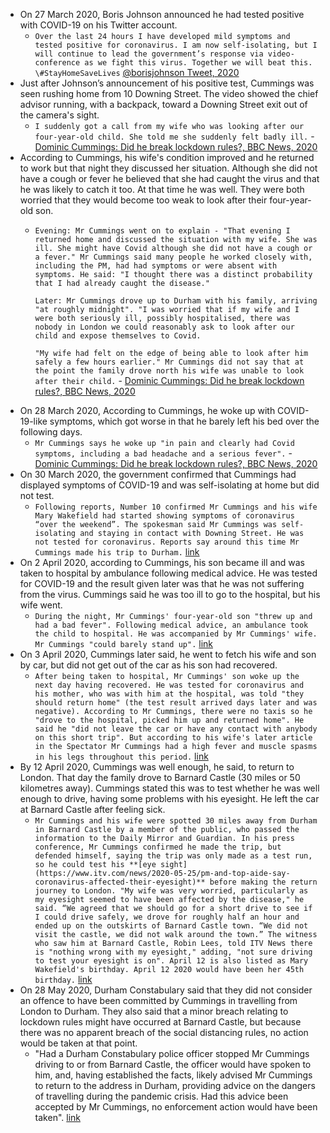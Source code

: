- On 27 March 2020, Boris Johnson announced he had tested positive with COVID-19 on his Twitter account.
    - `Over the last 24 hours I have developed mild symptoms and tested positive for coronavirus. I am now self-isolating, but I will continue to lead the government’s response via video-conference as we fight this virus. Together we will beat this. \#StayHomeSaveLives` [@borisjohnson Tweet, 2020](https://x.com/BorisJohnson/status/1243496858095411200)
- Just after Johnson’s announcement of his positive test, Cummings was seen rushing home from 10 Downing Street. The video showed the chief advisor running, with a backpack, toward a Downing Street exit out of the camera's sight.
    - `I suddenly got a call from my wife who was looking after our four-year-old child. She told me she suddenly felt badly ill.` - [Dominic Cummings: Did he break lockdown rules?, BBC News, 2020](https://www.bbc.co.uk/news/uk-politics-52784290)
- According to Cummings, his wife's condition improved and he returned to work but that night they discussed her situation. Although she did not have a cough or fever he believed that she had caught the virus and that he was likely to catch it too. At that time he was well. They were both worried that they would become too weak to look after their four-year-old son.
    - `Evening: Mr Cummings went on to explain - "That evening I returned home and discussed the situation with my wife. She was ill. She might have Covid although she did not have a cough or a fever." Mr Cummings said many people he worked closely with, including the PM, had had symptoms or were absent with symptoms. He said: "I thought there was a distinct probability that I had already caught the disease."`
      
      `Later: Mr Cummings drove up to Durham with his family, arriving "at roughly midnight". "I was worried that if my wife and I were both seriously ill, possibly hospitalised, there was nobody in London we could reasonably ask to look after our child and expose themselves to Covid.`
      
      `"My wife had felt on the edge of being able to look after him safely a few hours earlier." Mr Cummings did not say that at the point the family drove north his wife was unable to look after their child.` - [Dominic Cummings: Did he break lockdown rules?, BBC News, 2020](https://www.bbc.co.uk/news/uk-politics-52784290)
- On 28 March 2020, According to Cummings, he woke up with COVID-19-like symptoms, which got worse in that he barely left his bed over the following days.
    - `Mr Cummings says he woke up "in pain and clearly had Covid symptoms, including a bad headache and a serious fever".` - [Dominic Cummings: Did he break lockdown rules?, BBC News, 2020](https://www.bbc.co.uk/news/uk-politics-52784290)
- On 30 March 2020, the government confirmed that Cummings had displayed symptoms of COVID-19 and was self-isolating at home but did not test.
    - `Following reports, Number 10 confirmed Mr Cummings and his wife Mary Wakefield had started showing symptoms of coronavirus “over the weekend”. The spokesman said Mr Cummings was self-isolating and staying in contact with Downing Street. He was not tested for coronavirus. Reports say around this time Mr Cummings made his trip to Durham.` [link](https://www.itv.com/news/2020-05-26/dominic-cummings-durham-trip-timeline/)
- On 2 April 2020, according to Cummings, his son became ill and was taken to hospital by ambulance following medical advice. He was tested for COVID-19 and the result given later was that he was not suffering from the virus. Cummings said he was too ill to go to the hospital, but his wife went.
    - `During the night, Mr Cummings' four-year-old son "threw up and had a bad fever". Following medical advice, an ambulance took the child to hospital. He was accompanied by Mr Cummings' wife. Mr Cummings "could barely stand up".` [link](https://www.bbc.co.uk/news/uk-politics-52784290)
- On 3 April 2020, Cummings later said, he went to fetch his wife and son by car, but did not get out of the car as his son had recovered.
    - `After being taken to hospital, Mr Cummings' son woke up the next day having recovered. He was tested for coronavirus and his mother, who was with him at the hospital, was told "they should return home" (the test result arrived days later and was negative). According to Mr Cummings, there were no taxis so he "drove to the hospital, picked him up and returned home". He said he "did not leave the car or have any contact with anybody on this short trip". But according to his wife's later article in the Spectator Mr Cummings had a high fever and muscle spasms in his legs throughout this period.` [link](https://www.bbc.co.uk/news/uk-politics-52784290)
- By 12 April 2020, Cummings was well enough, he said, to return to London. That day the family drove to Barnard Castle (30 miles or 50 kilometres away). Cummings stated this was to test whether he was well enough to drive, having some problems with his eyesight. He left the car at Barnard Castle after feeling sick.
    - `Mr Cummings and his wife were spotted 30 miles away from Durham in Barnard Castle by a member of the public, who passed the information to the Daily Mirror and Guardian. In his press conference, Mr Cummings confirmed he made the trip, but defended himself, saying the trip was only made as a test run, so he could test his **[eye sight](https://www.itv.com/news/2020-05-25/pm-and-top-aide-say-coronavirus-affected-their-eyesight)** before making the return journey to London. "My wife was very worried, particularly as my eyesight seemed to have been affected by the disease," he said. “We agreed that we should go for a short drive to see if I could drive safely, we drove for roughly half an hour and ended up on the outskirts of Barnard Castle town. “We did not visit the castle, we did not walk around the town.” The witness who saw him at Barnard Castle, Robin Lees, told ITV News there is "nothing wrong with my eyesight," adding, "not sure driving to test your eyesight is on". April 12 is also listed as Mary Wakefield's birthday. April 12 2020 would have been her 45th birthday.` [link](https://www.itv.com/news/2020-05-26/dominic-cummings-durham-trip-timeline)
- On 28 May 2020, Durham Constabulary said that they did not consider an offence to have been committed by Cummings in travelling from London to Durham. They also said that a minor breach relating to lockdown rules might have occurred at Barnard Castle, but because there was no apparent breach of the social distancing rules, no action would be taken at that point.
    - "Had a Durham Constabulary police officer stopped Mr Cummings driving to or from Barnard Castle, the officer would have spoken to him, and, having established the facts, likely advised Mr Cummings to return to the address in Durham, providing advice on the dangers of travelling during the pandemic crisis. Had this advice been accepted by Mr Cummings, no enforcement action would have been taken". [link](https://www.bbc.co.uk/news/uk-politics-52835982)